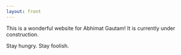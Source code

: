 ```yaml
---
layout: front
---
```


This is a wonderful website for Abhimat Gautam! It is currently under construction.

Stay hungry. Stay foolish.